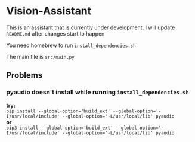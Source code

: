 # Vision-Assistant

This is an assistant that is currently under development,
I will update `README.md` after changes start to happen

You need homebrew to run `install_dependencies.sh`

The main file is `src/main.py`

## Problems

### pyaudio doesn't install while running `install_dependencies.sh`

**try:**  
`pip install --global-option='build_ext' --global-option='-I/usr/local/include' --global-option='-L/usr/local/lib' pyaudio`  
**or**  
`pip3 install --global-option='build_ext' --global-option='-I/usr/local/include' --global-option='-L/usr/local/lib' pyaudio`  

